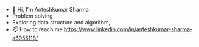 - 👋 Hi, I’m Anteshkumar Sharma
-    Problem solving
-    Exploring data structure and algorithm,
- 📫 How to reach me https://www.linkedin.com/in/anteshkumar-sharma-a6955118/

<!---
MissionJava/MissionJava is a ✨ special ✨ repository because its `README.md` (this file) appears on your GitHub profile.
You can click the Preview link to take a look at your changes.
--->
